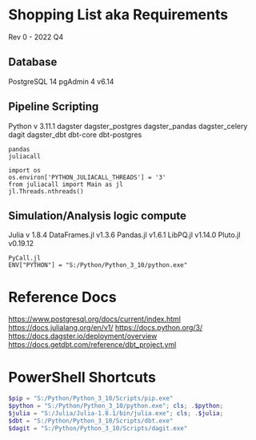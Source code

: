 # Shopping List aka Requirements 
Rev 0 - 2022 Q4 


## Database 
PostgreSQL 14 
pgAdmin 4 v6.14

## Pipeline Scripting 
Python
    v 3.11.1 
    dagster
    dagster_postgres 
    dagster_pandas 
    dagster_celery
    dagit
    dagster_dbt
    dbt-core 
    dbt-postgres
    
    pandas
    juliacall 

    import os 
    os.environ['PYTHON_JULIACALL_THREADS'] = '3'
    from juliacall import Main as jl
    jl.Threads.nthreads()




## Simulation/Analysis logic compute 
Julia
    v 1.8.4 
    DataFrames.jl v1.3.6 
    Pandas.jl v1.6.1
    LibPQ.jl v1.14.0
    Pluto.jl v0.19.12 

    PyCall.jl
    ENV["PYTHON"] = "S:/Python/Python_3_10/python.exe"


# Reference Docs
https://www.postgresql.org/docs/current/index.html 
https://docs.julialang.org/en/v1/ 
https://docs.python.org/3/ 
https://docs.dagster.io/deployment/overview 
https://docs.getdbt.com/reference/dbt_project.yml


# PowerShell Shortcuts

```powershell
$pip = "S:/Python/Python_3_10/Scripts/pip.exe" 
$python = "S:/Python/Python_3_10/python.exe"; cls; .$python; 
$julia = "S:/Julia/Julia-1.8.1/bin/julia.exe"; cls; .$julia; 
$dbt = "S:/Python/Python_3_10/Scripts/dbt.exe" 
$dagit = "S:/Python/Python_3_10/Scripts/dagit.exe" 
```